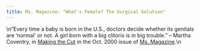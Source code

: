 ```yaml
---
title: Ms. Magazine: "What's Female? The Surgical Solution"
---
```


\n&#8220;Every time a baby is born in the U.S., doctors decide whether its genitals are &#8216;normal&#8217; or not. A girl born with a big clitoris is in big trouble.&#8221; &#8211; Martha Coventry, in <A HREF="http://www.msmagazine.com/oct00/makingthecut.html">Making the Cut</a> in the Oct. 2000 issue of <A HREF="http://www.msmagazine.com/">Ms. Magazine</a>.\n